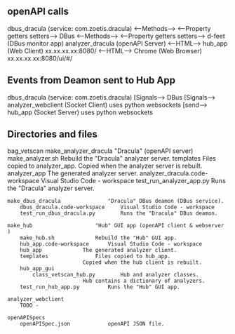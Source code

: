 
## openAPI calls
dbus_dracula (service: com.zoetis.dracula)
  <--Methods-->
  <--Property getters setters-->
    DBus
      <--Methods-->
      <--Property getters setters-->
        d-feet (DBus monitor app)
        analyzer_dracula (openAPI Server)
          <--HTML-->
            hub_app (Web Client) xx.xx.xx.xx:8080/<SOME API PATH>
          <--HTML-->
            Chrome (Web Browser) xx.xx.xx.xx:8080/ui/#/<SOME API PATH>

## Events from Deamon sent to Hub App
dbus_dracula (service: com.zoetis.dracula)
  [Signals-->
    DBus
      [Signals-->
        analyzer_webclient (Socket Client) uses python websockets
          [send-->
            hub_app (Socket Server) uses python websockets

## Directories and files
bag_vetscan
    make_analyzer_dracula			"Dracula" (openAPI server)
        make_analyzer.sh			Rebuild the "Dracula" analyzer server.
        templates				Files copied to analyzer_app.
        					Copied when the analyzer server is rebuilt.
        analyzer_app				The generated analyzer server.
        analyzer_dracula.code-workspace	Visual Studio Code - workspace
        test_run_analyzer_app.py		Runs the "Dracula" analyzer server.
        
    make_dbus_dracula				"Dracula" DBus deamon (DBus service).
        dbus_dracula.code-workspace		Visual Studio Code - workspace
        test_run_dbus_dracula.py		Runs the "Dracula" DBus deamon.
        
    make_hub					"Hub" GUI app (openAPI client & webserver )
        make_hub.sh				Rebuild the "Hub" GUI app.
        hub_app.code-workspace		Visual Studio Code - workspace
        hub_app				The generated analyzer client.
        templates				Files copied to hub_app.
        					Copied when the hub client is rebuilt.
        hub_app_gui				
            class_vetscan_hub.py		Hub and analyzer classes.
        					Hub contains a dictionary of analyzers.
        test_run_hub_app.py			Runs the "Hub" GUI app.
        
    analyzer_webclient
    	TODO - 
    	
    openAPISpecs
        openAPISpec.json			openAPI JSON file.
    
    


